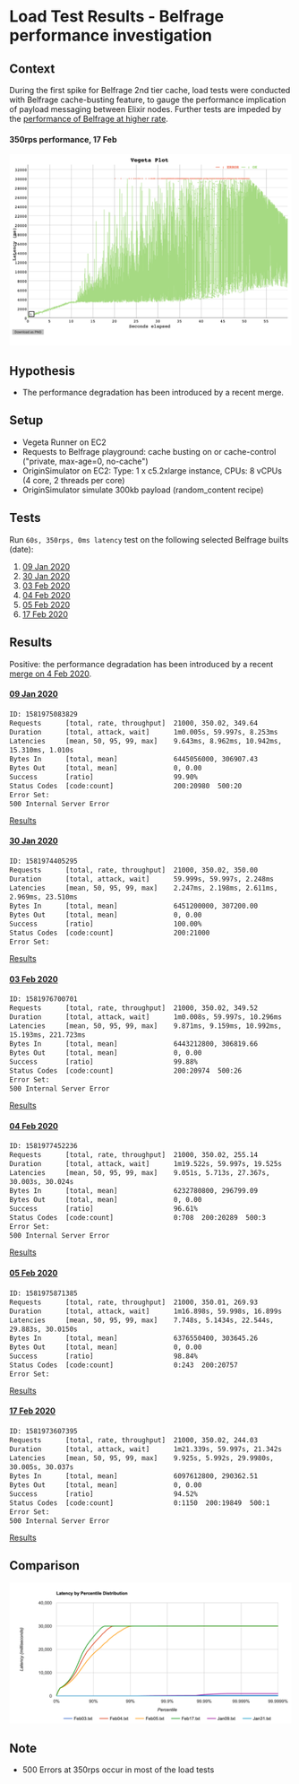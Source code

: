 # Load Test Results -  Belfrage performance investigation

## Context

During the first spike for Belfrage 2nd tier cache, load tests were conducted with Belfrage cache-busting feature, to gauge the performance implication of payload messaging between Elixir nodes. Further tests are impeded by the [performance of Belfrage at higher rate](https://broxy.tools.bbc.co.uk/belfrage-loadtest-results/vegeta-60s-350rps-1581958285990).

#### 350rps performance,  17 Feb
![Performance at 350rps](img/2020-02-18/performance_2020_02_17.png)


## Hypothesis

- The performance degradation has been introduced by a recent merge.

## Setup
- Vegeta Runner on EC2
- Requests to Belfrage playground: cache busting on or cache-control ("private, max-age=0, no-cache")
- OriginSimulator on EC2: Type: 1 x c5.2xlarge instance, CPUs: 8 vCPUs (4 core, 2 threads per core)
- OriginSimulator simulate 300kb payload (random_content recipe)

## Tests
Run `60s, 350rps, 0ms latency` test on the following selected Belfrage builts (date):

1. [09 Jan 2020](https://github.com/bbc/belfrage/commit/2b38759c8544fbb2b1cdbde3de158b8919254e86)
2. [30 Jan 2020](https://github.com/bbc/belfrage/commit/fe6205e7db8fe558e8d9cd70a496c3d0aedcde55)
3. [03 Feb 2020](https://github.com/bbc/belfrage/commit/2da4b32f05bf8a062c588f69eb264120d57197ed)
4. [04 Feb 2020](https://github.com/bbc/belfrage/commit/a819725c2c8d7e5d565541bfbca4065402486ca3)
5. [05 Feb 2020](https://github.com/bbc/belfrage/commit/5bfb08f5384c2035cebf527a560b222b30066fad)
6. [17 Feb 2020](https://github.com/bbc/belfrage/commit/c346afa0b335fa6baf510055ada2a20d32e96bb9)

## Results

Positive: the performance degradation has been introduced by a recent [merge on 4 Feb 2020](https://github.com/bbc/belfrage/commit/a819725c2c8d7e5d565541bfbca4065402486ca3).

#### [09 Jan 2020](https://github.com/bbc/belfrage/commit/2b38759c8544fbb2b1cdbde3de158b8919254e86)

```
ID: 1581975083829
Requests      [total, rate, throughput]  21000, 350.02, 349.64
Duration      [total, attack, wait]      1m0.005s, 59.997s, 8.253ms
Latencies     [mean, 50, 95, 99, max]    9.643ms, 8.962ms, 10.942ms, 15.310ms, 1.010s
Bytes In      [total, mean]              6445056000, 306907.43
Bytes Out     [total, mean]              0, 0.00
Success       [ratio]                    99.90%
Status Codes  [code:count]               200:20980  500:20  
Error Set:
500 Internal Server Error
```

[Results](https://broxy.tools.bbc.co.uk/belfrage-loadtest-results/vegeta-60s-350rps-1581975083829)

#### [30 Jan 2020](https://github.com/bbc/belfrage/commit/fe6205e7db8fe558e8d9cd70a496c3d0aedcde55)
```
ID: 1581974405295
Requests      [total, rate, throughput]  21000, 350.02, 350.00
Duration      [total, attack, wait]      59.999s, 59.997s, 2.248ms
Latencies     [mean, 50, 95, 99, max]    2.247ms, 2.198ms, 2.611ms, 2.969ms, 23.510ms
Bytes In      [total, mean]              6451200000, 307200.00
Bytes Out     [total, mean]              0, 0.00
Success       [ratio]                    100.00%
Status Codes  [code:count]               200:21000  
Error Set:
```

[Results](https://broxy.tools.bbc.co.uk/belfrage-loadtest-results/vegeta-60s-350rps-1581974405295)

#### [03 Feb 2020](https://github.com/bbc/belfrage/commit/2da4b32f05bf8a062c588f69eb264120d57197ed)

```
ID: 1581976700701
Requests      [total, rate, throughput]  21000, 350.02, 349.52
Duration      [total, attack, wait]      1m0.008s, 59.997s, 10.296ms
Latencies     [mean, 50, 95, 99, max]    9.871ms, 9.159ms, 10.992ms, 15.193ms, 221.723ms
Bytes In      [total, mean]              6443212800, 306819.66
Bytes Out     [total, mean]              0, 0.00
Success       [ratio]                    99.88%
Status Codes  [code:count]               200:20974  500:26  
Error Set:
500 Internal Server Error
```

[Results](https://broxy.tools.bbc.co.uk/belfrage-loadtest-results/vegeta-60s-350rps-1581976700701)

#### [04 Feb 2020](https://github.com/bbc/belfrage/commit/a819725c2c8d7e5d565541bfbca4065402486ca3)

```
ID: 1581977452236
Requests      [total, rate, throughput]  21000, 350.02, 255.14
Duration      [total, attack, wait]      1m19.522s, 59.997s, 19.525s
Latencies     [mean, 50, 95, 99, max]    9.051s, 5.713s, 27.367s, 30.003s, 30.024s
Bytes In      [total, mean]              6232780800, 296799.09
Bytes Out     [total, mean]              0, 0.00
Success       [ratio]                    96.61%
Status Codes  [code:count]               0:708  200:20289  500:3  
Error Set:
500 Internal Server Error
```

[Results](https://broxy.tools.bbc.co.uk/belfrage-loadtest-results/vegeta-60s-350rps-1581977452236)

#### [05 Feb 2020](https://github.com/bbc/belfrage/commit/5bfb08f5384c2035cebf527a560b222b30066fad)


```
ID: 1581975871385
Requests      [total, rate, throughput]  21000, 350.01, 269.93
Duration      [total, attack, wait]      1m16.898s, 59.998s, 16.899s
Latencies     [mean, 50, 95, 99, max]    7.748s, 5.1434s, 22.544s, 29.883s, 30.0150s
Bytes In      [total, mean]              6376550400, 303645.26
Bytes Out     [total, mean]              0, 0.00
Success       [ratio]                    98.84%
Status Codes  [code:count]               0:243  200:20757  
Error Set:
```

[Results](https://broxy.tools.bbc.co.uk/belfrage-loadtest-results/vegeta-60s-350rps-1581975871385)

#### [17 Feb 2020](https://github.com/bbc/belfrage/commit/c346afa0b335fa6baf510055ada2a20d32e96bb9)

```
ID: 1581973607395
Requests      [total, rate, throughput]  21000, 350.02, 244.03
Duration      [total, attack, wait]      1m21.339s, 59.997s, 21.342s
Latencies     [mean, 50, 95, 99, max]    9.925s, 5.992s, 29.9980s, 30.005s, 30.037s
Bytes In      [total, mean]              6097612800, 290362.51
Bytes Out     [total, mean]              0, 0.00
Success       [ratio]                    94.52%
Status Codes  [code:count]               0:1150  200:19849  500:1  
Error Set:
500 Internal Server Error
```

[Results](https://broxy.tools.bbc.co.uk/belfrage-loadtest-results/vegeta-60s-350rps-1581973607395)

## Comparison

![HDR plots](img/2020-02-18/hdr_all.png)

## Note

- 500 Errors at 350rps occur in most of the load tests
